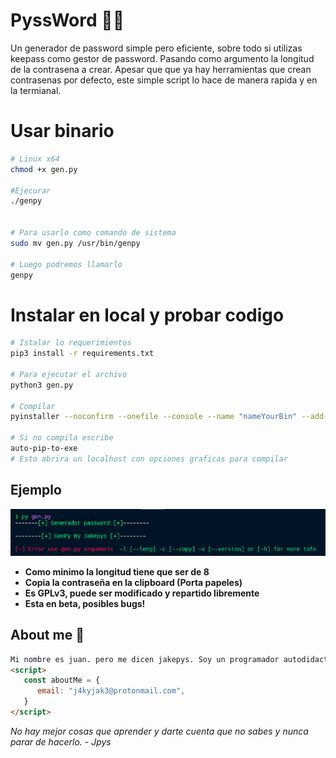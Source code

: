 # PyssWord 🕵️‍♂️
Un generador de password simple pero eficiente, sobre todo si utilizas keepass como gestor de password. Pasando como argumento la longitud de la contrasena a crear.
Apesar que que ya hay herramientas que crean contrasenas por defecto, este simple script lo hace de manera rapida y en la termianal. 


# Usar binario
```sh
# Linux x64
chmod +x gen.py

#Ejecurar
./genpy


# Para usarlo como comando de sistema
sudo mv gen.py /usr/bin/genpy

# Luego podremos llamarlo
genpy
```
# Instalar en local y probar codigo
```sh
# Istalar lo requerimientos
pip3 install -r requirements.txt

# Para ejecutar el archivo 
python3 gen.py

# Compilar
pyinstaller --noconfirm --onefile --console --name "nameYourBin" --add-data "$('pwd')/generador-password/modules:modules/"  "$('pwd')/generador-password/"

# Si no compila escribe
auto-pip-to-exe
# Esto abrira un localhost con opciones graficas para compilar
```

## Ejemplo

![](./img/v2.png)

- **Como minimo la longitud tiene que ser de 8**
- **Copia la contraseña en la clipboard (Porta papeles)**
- **Es GPLv3, puede ser modificado y repartido libremente**
- **Esta en beta, posibles bugs!**
## **About me** **🌌**

```html
Mi nombre es juan. pero me dicen jakepys. Soy un programador autodidacta enamorado de el código y todo lo relacionado con linux, me encanta crear cositas y a pesar que son diminutas me ayuda aprender cada dia mas. Menester aclarar que me encanta Python, pero me encuentro aprendiendo JavaScript 💛. Así que cualquier duda o pregunta acerca de mí, puedes escribirme. 
<script>
   const aboutMe = {
      email: "j4kyjak3@protonmail.com",
   }
</script>
```

*No hay mejor cosas que aprender y darte cuenta que no sabes y nunca parar de hacerlo.  - Jpys*
